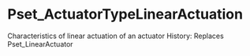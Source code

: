 # Pset_ActuatorTypeLinearActuation

Characteristics of linear actuation of an actuator<!-- end of definition -->
History: Replaces Pset_LinearActuator
